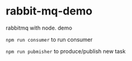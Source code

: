 # rabbit-mq-demo
rabbitmq with node. demo

`npm run consumer` to run consumer


`npm run pubmisher` to produce/publish new task
